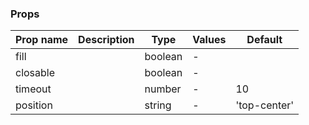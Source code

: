 ### Props

| Prop name | Description | Type    | Values | Default      |
| --------- | ----------- | ------- | ------ | ------------ |
| fill      |             | boolean | -      |              |
| closable  |             | boolean | -      |              |
| timeout   |             | number  | -      | 10           |
| position  |             | string  | -      | 'top-center' |

